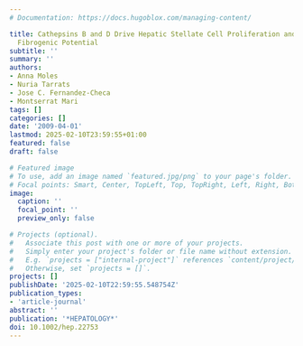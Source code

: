 ```yaml
---
# Documentation: https://docs.hugoblox.com/managing-content/

title: Cathepsins B and D Drive Hepatic Stellate Cell Proliferation and Promote Their
  Fibrogenic Potential
subtitle: ''
summary: ''
authors:
- Anna Moles
- Nuria Tarrats
- Jose C. Fernandez-Checa
- Montserrat Mari
tags: []
categories: []
date: '2009-04-01'
lastmod: 2025-02-10T23:59:55+01:00
featured: false
draft: false

# Featured image
# To use, add an image named `featured.jpg/png` to your page's folder.
# Focal points: Smart, Center, TopLeft, Top, TopRight, Left, Right, BottomLeft, Bottom, BottomRight.
image:
  caption: ''
  focal_point: ''
  preview_only: false

# Projects (optional).
#   Associate this post with one or more of your projects.
#   Simply enter your project's folder or file name without extension.
#   E.g. `projects = ["internal-project"]` references `content/project/deep-learning/index.md`.
#   Otherwise, set `projects = []`.
projects: []
publishDate: '2025-02-10T22:59:55.548754Z'
publication_types:
- 'article-journal'
abstract: ''
publication: '*HEPATOLOGY*'
doi: 10.1002/hep.22753
---
```


